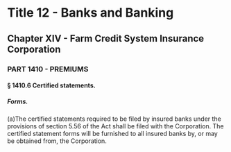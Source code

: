 
# Title 12 - Banks and Banking
## Chapter XIV - Farm Credit System Insurance Corporation
### PART 1410 - PREMIUMS
#### § 1410.6 Certified statements.
##### Forms.

(a)The certified statements required to be filed by insured banks under the provisions of section 5.56 of the Act shall be filed with the Corporation. The certified statement forms will be furnished to all insured banks by, or may be obtained from, the Corporation.
